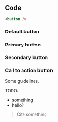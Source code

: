 ## Code

```html
<button />
```

### Default button

<div 
  class="tmp-showcase" 
  data-height="80" 
  data-src="/_imports/ec/components/preview/ec-component-button--default.html"></div>

### Primary button

<div 
  class="tmp-showcase" 
  data-height="80" 
  data-src="/_imports/ec/components/preview/ec-component-button--primary.html"></div>

### Secondary button

<div 
  class="tmp-showcase" 
  data-height="80" 
  data-src="/_imports/ec/components/preview/ec-component-button--secondary.html"></div>

### Call to action button

<div 
  class="tmp-showcase" 
  data-height="80" 
  data-src="/_imports/ec/components/preview/ec-component-button--call.html"></div>

Some guidelines.

TODO:

- something
- hello?

> Cite something
